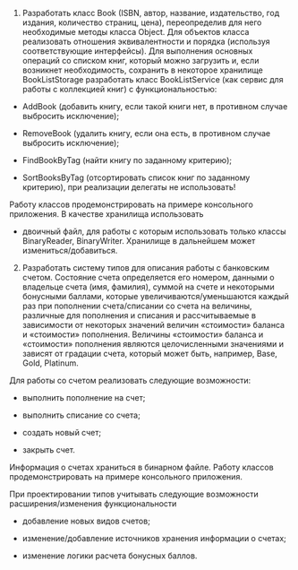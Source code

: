 1. Разработать класс Book (ISBN, автор, название, издательство, год издания, количество страниц, цена), 
переопределив для него необходимые методы класса Object. 
Для объектов класса реализовать отношения эквивалентности и порядка (используя соответствующие интерфейсы).
Для выполнения основных операций со списком книг, который можно загрузить и, если возникнет необходимость,
сохранить в некоторое хранилище BookListStorage разработать 
класс BookListService (как сервис для работы с коллекцией книг) с функциональностью: 

- AddBook (добавить книгу, если такой книги нет, в противном случае выбросить исключение);

- RemoveBook (удалить книгу, если она есть, в противном случае выбросить исключение); 

- FindBookByTag (найти книгу по заданному критерию);

- SortBooksByTag (отсортировать список книг по заданному критерию), при реализации делегаты не использовать!

Работу классов продемонстрировать на примере консольного приложения. 
В качестве хранилища использовать
- двоичный файл, для работы с которым использовать только классы BinaryReader, BinaryWriter.
Хранилище в дальнейшем может измениться/добавиться.

2.  Разработать систему типов для описания работы с банковским счетом. Состояние счета определяется его номером,
данными о владельце счета (имя, фамилия), суммой на счете и некоторыми бонусными баллами,
которые увеличиваются/уменьшаются каждый раз при пополнении счета/списании со счета на величины, 
различные для пополнения и списания и рассчитываемые в зависимости от некоторых значений величин
«стоимости» баланса и «стоимости» пополнения. Величины «стоимости» баланса и «стоимости» пополнения 
являются целочисленными значениями и зависят от градации счета, который может быть, например,  Base, Gold, Platinum.

Для работы со счетом реализовать следующие возможности: 

-	выполнить пополнение на счет;

-	выполнить списание со счета;

-	создать новый счет; 

-	закрыть счет. 

Информация о счетах храниться в бинарном файле.
Работу классов продемонстрировать на примере консольного приложения. 

При проектировании типов учитывать следующие возможности расширения/изменения функциональности

-	добавление новых видов счетов;

-	изменение/добавление источников хранения информации о счетах;

-	изменение логики расчета бонусных баллов.
